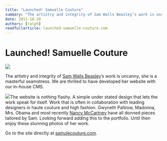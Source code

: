 ```yaml
---
title: "Launched! Samuelle Couture"
summary: "The artistry and integrity of Sam Walls Beasley’s work is uncanny, she is a masterful seamstress. We are thrilled to have developed her website with our in-house CMS."
date: 2011-10-20
authors: [ralph]
readfullarticle: launched-samuelle-couture.com
---
```


# Launched! Samuelle Couture

<a href="http://samuellecouture.com/"><img src="/assets/img/blog/2011-10-20_1.png" class="center-element"></a>

The artistry and integrity of [Sam Walls Beasley](http://samuellecouture.com/)’s work is uncanny, she is a masterful seamstress. We are thrilled to have developed her website with our in-house CMS.

<a href="http://samuellecouture.com/"><img src="/assets/img/blog/2011-10-20_2.png" class="float-left margin-right"></a>The website is nothing flashy. A simple under stated design that lets the work speak for itself. Work that is often in collaboration with leading designers in haute couture and high fashion. Gwyneth Paltrow, Madonna, Mrs. Obama and most recently [Nancy McCartney](http://samuellecouture.com/blog.php) have all donned pieces tailored by Sam. Looking forward adding this to the portfolio. Until then enjoy these stunning photos of her work.

Go to the site directly at [samulecouture.com](http://samulecouture.com/).
